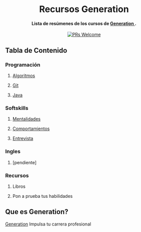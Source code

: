 
<h1 align="center">
  Recursos Generation
</h1>

<h4 align="center">Lista de resúmenes de los cursos de <a href="https://mexico.generation.org/" target="_blank"> Generation </a>.</h4>
<p align="center">
  <a href="http://makeapullrequest.com">
    <img src="https://img.shields.io/badge/PRs-welcome-brightgreen.svg?style=flat-square" alt="PRs Welcome">
  </a>
</p>


## Tabla de Contenido

### Programación

1. [Algoritmos](Programacion/Algoritmos/README.md)

2. [Git](Programacion/Git/README.md)

3. [Java](Programacion/Java/README.md)

### Softskills

1. [Mentalidades](Softskills/Mentalidades/README.md)

2. [Comportamientos](Softskills/Comportamientos/README.md)

3. [Entrevista](Softskills/Entrevista/README.md)

### Ingles

1. [pendiente]

### Recursos

1. Libros 

2. Pon a prueba tus habilidades

## Que es Generation?

[Generation](https://mexico.generation.org/) Impulsa tu carrera profesional

